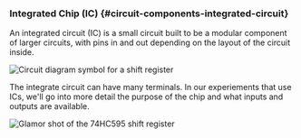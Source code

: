 ### Integrated Chip (IC) {#circuit-components-integrated-circuit}

An integrated circuit (IC) is a small circuit built to be a modular component of larger circuits, with pins in and out depending on the layout of the circuit inside.

![Circuit diagram symbol for a shift register](https://raw.githubusercontent.com/OnionIoT/Onion-Docs/master/Omega2/Kit-Guides/img/integrated-circuit-symbol.jpg)

The integrate circuit can have many terminals. In our experiements that use ICs, we'll go into more detail the purpose of the chip and what inputs and outputs are available.

![Glamor shot of the 74HC595 shift register](https://raw.githubusercontent.com/OnionIoT/Onion-Docs/master/Omega2/Kit-Guides/img/shift-register.jpg)


